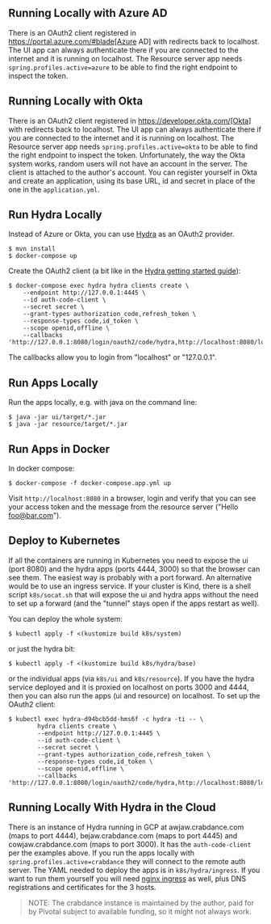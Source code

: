 ## Running Locally with Azure AD

There is an OAuth2 client registered in https://portal.azure.com/#blade[Azure AD] with redirects back to localhost. The UI app can always authenticate there if you are connected to the internet and it is running on localhost. The Resource server app needs `spring.profiles.active=azure` to be able to find the right endpoint to inspect the token.

## Running Locally with Okta

There is an OAuth2 client registered in https://developer.okta.com/[Okta] with redirects back to localhost. The UI app can always authenticate there if you are connected to the internet and it is running on localhost. The Resource server app needs `spring.profiles.active=okta` to be able to find the right endpoint to inspect the token. Unfortunately, the way the Okta system works, random users will not have an account in the server. The client is attached to the author's account. You can register yourself in Okta and create an application, using its base URL, id and secret in place of the one in the `application.yml`.

## Run Hydra Locally

Instead of Azure or Okta, you can use [Hydra](https://github.com/ory/hydra) as an OAuth2 provider.

```
$ mvn install
$ docker-compose up
```

Create the OAuth2 client (a bit like in the [Hydra getting started guide](https://www.ory.sh/docs/next/hydra/5min-tutorial)):

```
$ docker-compose exec hydra hydra clients create \
    --endpoint http://127.0.0.1:4445 \
    --id auth-code-client \
    --secret secret \
    --grant-types authorization_code,refresh_token \
    --response-types code,id_token \
    --scope openid,offline \
    --callbacks 'http://127.0.0.1:8080/login/oauth2/code/hydra,http://localhost:8080/login/oauth2/code/hydra'
```

The callbacks allow you to login from "localhost" or "127.0.0.1".

## Run Apps Locally

Run the apps locally, e.g. with java on the command line:

```
$ java -jar ui/target/*.jar
$ java -jar resource/target/*.jar
```

## Run Apps in Docker

In docker compose:

```
$ docker-compose -f docker-compose.app.yml up
```

Visit `http://localhost:8080` in a browser, login and verify that you can see your access token and the message from the resource server ("Hello foo@bar.com").

## Deploy to Kubernetes

If all the containers are running in Kubernetes you need to expose the ui (port 8080) and the hydra apps (ports 4444, 3000) so that the browser can see them. The easiest way is probably with a port forward. An alternative would be to use an ingress service. If your cluster is Kind, there is a shell script `k8s/socat.sh` that will expose the ui and hydra apps without the need to set up a forward (and the "tunnel" stays open if the apps restart as well).

You can deploy the whole system:

```
$ kubectl apply -f <(kustomize build k8s/system)
```

or just the hydra bit:

```
$ kubectl apply -f <(kustomize build k8s/hydra/base)
```

or the individual apps (via `k8s/ui` and `k8s/resource`). If you have the hydra service deployed and it is proxied on localhost on ports 3000 and 4444, then you can also run the apps (ui and resource) on localhost. To set up the OAuth2 client:

```
$ kubectl exec hydra-d94bcb5dd-hms6f -c hydra -ti -- \
        hydra clients create \
        --endpoint http://127.0.0.1:4445 \
        --id auth-code-client \
        --secret secret \
        --grant-types authorization_code,refresh_token \
        --response-types code,id_token \
        --scope openid,offline \
        --callbacks 'http://127.0.0.1:8080/login/oauth2/code/hydra,http://localhost:8080/login/oauth2/code/hydra'
```

## Running Locally With Hydra in the Cloud

There is an instance of Hydra running in GCP at awjaw.crabdance.com (maps to port 4444), bejaw.crabdance.com (maps to port 4445) and cowjaw.crabdance.com (maps to port 3000). It has the `auth-code-client` per the examples above. If you run the apps locally with `spring.profiles.active=crabdance` they will connect to the remote auth server. The YAML needed to deploy the apps is in `k8s/hydra/ingress`. If you want to run them yourself you will need [nginx ingress](https://github.com/kubernetes/ingress-nginx/) as well, plus DNS registrations and certificates for the 3 hosts.

> NOTE: The crabdance instance is maintained by the author, paid for by Pivotal subject to available funding, so it might not always work.
